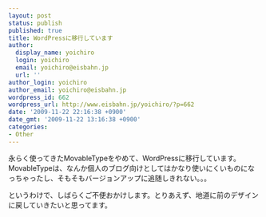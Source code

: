 ```yaml
---
layout: post
status: publish
published: true
title: WordPressに移行しています
author:
  display_name: yoichiro
  login: yoichiro
  email: yoichiro@eisbahn.jp
  url: ''
author_login: yoichiro
author_email: yoichiro@eisbahn.jp
wordpress_id: 662
wordpress_url: http://www.eisbahn.jp/yoichiro/?p=662
date: '2009-11-22 22:16:38 +0900'
date_gmt: '2009-11-22 13:16:38 +0900'
categories:
- Other
---
```


永らく使ってきたMovableTypeをやめて、WordPressに移行しています。MovableTypeは、なんか個人のブログ向けとしてはかなり使いにくいものになっちゃったし、そもそもバージョンアップに追随しきれない。。。

というわけで、しばらくご不便おかけします。とりあえず、地道に前のデザインに戻していきたいと思ってます。
